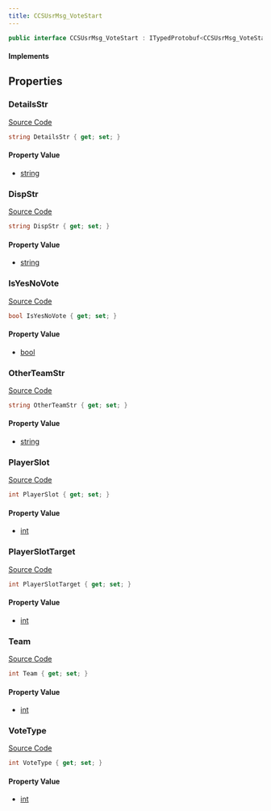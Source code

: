 ```yaml
---
title: CCSUsrMsg_VoteStart
---
```


```csharp
public interface CCSUsrMsg_VoteStart : ITypedProtobuf<CCSUsrMsg_VoteStart>, INativeHandle, INetMessage<CCSUsrMsg_VoteStart>, IDisposable
```

#### Implements

## Properties

### DetailsStr

[Source Code](https://github.com/swiftly-solution/swiftlys2/blob/main/managed/src/SwiftlyS2.Generated/Protobufs/Interfaces/CCSUsrMsg_VoteStart.cs#L30)

```csharp
string DetailsStr { get; set; }
```

#### Property Value

- [string](https://learn.microsoft.com/dotnet/api/system.string)

### DispStr

[Source Code](https://github.com/swiftly-solution/swiftlys2/blob/main/managed/src/SwiftlyS2.Generated/Protobufs/Interfaces/CCSUsrMsg_VoteStart.cs#L27)

```csharp
string DispStr { get; set; }
```

#### Property Value

- [string](https://learn.microsoft.com/dotnet/api/system.string)

### IsYesNoVote

[Source Code](https://github.com/swiftly-solution/swiftlys2/blob/main/managed/src/SwiftlyS2.Generated/Protobufs/Interfaces/CCSUsrMsg_VoteStart.cs#L36)

```csharp
bool IsYesNoVote { get; set; }
```

#### Property Value

- [bool](https://learn.microsoft.com/dotnet/api/system.boolean)

### OtherTeamStr

[Source Code](https://github.com/swiftly-solution/swiftlys2/blob/main/managed/src/SwiftlyS2.Generated/Protobufs/Interfaces/CCSUsrMsg_VoteStart.cs#L33)

```csharp
string OtherTeamStr { get; set; }
```

#### Property Value

- [string](https://learn.microsoft.com/dotnet/api/system.string)

### PlayerSlot

[Source Code](https://github.com/swiftly-solution/swiftlys2/blob/main/managed/src/SwiftlyS2.Generated/Protobufs/Interfaces/CCSUsrMsg_VoteStart.cs#L21)

```csharp
int PlayerSlot { get; set; }
```

#### Property Value

- [int](https://learn.microsoft.com/dotnet/api/system.int32)

### PlayerSlotTarget

[Source Code](https://github.com/swiftly-solution/swiftlys2/blob/main/managed/src/SwiftlyS2.Generated/Protobufs/Interfaces/CCSUsrMsg_VoteStart.cs#L39)

```csharp
int PlayerSlotTarget { get; set; }
```

#### Property Value

- [int](https://learn.microsoft.com/dotnet/api/system.int32)

### Team

[Source Code](https://github.com/swiftly-solution/swiftlys2/blob/main/managed/src/SwiftlyS2.Generated/Protobufs/Interfaces/CCSUsrMsg_VoteStart.cs#L18)

```csharp
int Team { get; set; }
```

#### Property Value

- [int](https://learn.microsoft.com/dotnet/api/system.int32)

### VoteType

[Source Code](https://github.com/swiftly-solution/swiftlys2/blob/main/managed/src/SwiftlyS2.Generated/Protobufs/Interfaces/CCSUsrMsg_VoteStart.cs#L24)

```csharp
int VoteType { get; set; }
```

#### Property Value

- [int](https://learn.microsoft.com/dotnet/api/system.int32)

